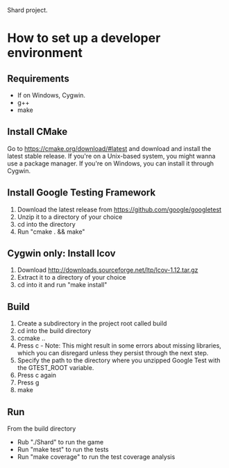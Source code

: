 Shard project.

# How to set up a developer environment

## Requirements

* If on Windows, Cygwin.
* g++
* make

## Install CMake

Go to https://cmake.org/download/#latest and download and install the latest stable release. If you're on a Unix-based system, you might wanna use a package manager. If you're on Windows, you can install it through Cygwin.

## Install Google Testing Framework

1. Download the latest release from https://github.com/google/googletest
2. Unzip it to a directory of your choice
3. cd into the directory 
4. Run "cmake . && make"

## Cygwin only: Install lcov
1. Download http://downloads.sourceforge.net/ltp/lcov-1.12.tar.gz
2. Extract it to a directory of your choice
3. cd into it and run "make install"

## Build

1. Create a subdirectory in the project root called build
2. cd into the build directory
3. ccmake ..
4. Press c - Note: This might result in some errors about missing libraries, which you can disregard unless they persist through the next step.
5. Specify the path to the directory where you unzipped Google Test with the GTEST_ROOT variable.
6. Press c again
7. Press g
8. make

## Run 
From the build directory
* Rub "./Shard" to run the game
* Run "make test" to run the tests
* Run "make coverage" to run the test coverage analysis
